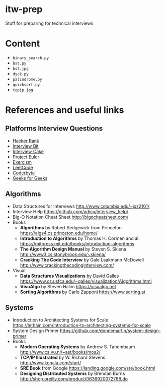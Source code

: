 # itw-prep

Stuff for preparing for technical interviews

# Content

- `binary_search.py`
- `bst.py`
- `bst.jpg`
- `dyck.py`
- `palindrome.py`
- `quicksort.py`
- `tcpip.jpg`

# References and useful links

## Platforms Interview Questions

* [Hacker Rank](https://www.hackerrank.com)
* [Interview Bit](https://www.interviewbit.com)
* [Interview Cake](https://www.interviewcake.com)
* [Project Euler](https://projecteuler.net)
* [Exercism](http://exercism.io)
* [LeetCode](https://leetcode.com)
* [Coderbyte](https://www.coderbyte.com)
* [Geeks for Geeks](https://practice.geeksforgeeks.org)

## Algorithms

* Data Structures for Interviews http://www.columbia.edu/~jxz2101/
* Interview Help https://github.com/adicu/interview_help/
* Big-O Notation Cheat Sheet http://bigocheatsheet.com/
* Books
    * **Algorithms** by Robert Sedgewick from Princeton https://algs4.cs.princeton.edu/home/
    * **Introduction to Algorithms** by Thomas H. Cormen and al. https://mitpress.mit.edu/books/introduction-algorithms
    * **The Algorithm Design Manual** by Steven S. Skiena http://www3.cs.stonybrook.edu/~skiena/
    * **Cracking The Code Interview** by Gale Laakmann McDowell http://www.crackingthecodinginterview.com/
* Visual
    * **Data Structures Visualizations** by David Galles https://www.cs.usfca.edu/~galles/visualization/Algorithms.html
    * **VisuAlgo** by Steven Halim https://visualgo.net
    * **Sorting Algorithms** by Carlo Zapponi https://www.sorting.at

## Systems

* Introduction to Architecting Systems for Scale https://lethain.com/introduction-to-architecting-systems-for-scale
* System Design Primer https://github.com/donnemartin/system-design-primer
* Books
    * **Modern Operating Systems** by Andrew S. Tanembaum http://www.cs.vu.nl/~ast/books/mos2/
    * **TCP/IP Illustrated** by W. Richard Stevens http://www.kohala.com/start/
    * **SRE Book** from Google https://landing.google.com/sre/book.html
    * **Designing Distributed Systems** by Brendan Burns http://shop.oreilly.com/product/0636920072768.do
